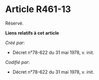 # Article R461-13

Réservé.

**Liens relatifs à cet article**

_Créé par_:

  - Décret n°78-622 du 31 mai 1978, v. init.

_Codifié par_:

  - Décret n°78-622 du 31 mai 1978, v. init.
